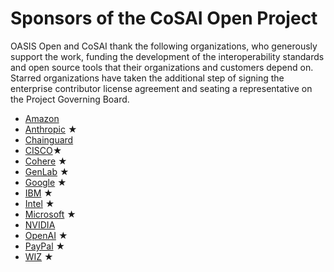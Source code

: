 # Sponsors of the CoSAI Open Project

OASIS Open and CoSAI thank the following organizations, who generously support the work, funding the development of the interoperability standards and open source tools that their organizations and customers depend on.  
Starred organizations have taken the additional step of signing the enterprise contributor license agreement and seating a representative on the Project Governing Board.

* [Amazon](https://www.aboutamazon.com/)
* [Anthropic](https://www.anthropic.com/) &bigstar;
* [Chainguard](https://www.chainguard.dev/)
* [CISCO](https://www.cisco.com/)&bigstar;
* [Cohere](https://cohere.com/) &bigstar;
* [GenLab](https://www.genlab.studio/) &bigstar;
* [Google](https://about.google/) &bigstar;
* [IBM](https://www.ibm.com) &bigstar;
* [Intel](https://www.intel.com) &bigstar;
* [Microsoft](https://www.microsoft.com/) &bigstar;
* [NVIDIA](https://www.nvidia.com/en-us/)
* [OpenAI](https://openai.com/) &bigstar;
* [PayPal](https://www.paypal.com/) &bigstar;
* [WIZ](https://www.wiz.io/) &bigstar;
